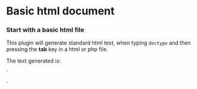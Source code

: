 # Basic html document


### Start with a basic html file
This plugin will generate standard html text, when typing `doctype` and then pressing the **tab** key in a html or php file.

The text generated is:

`<!DOCTYPE html>
<html>
<head>
</head>
<body>
</body>
</html>`
